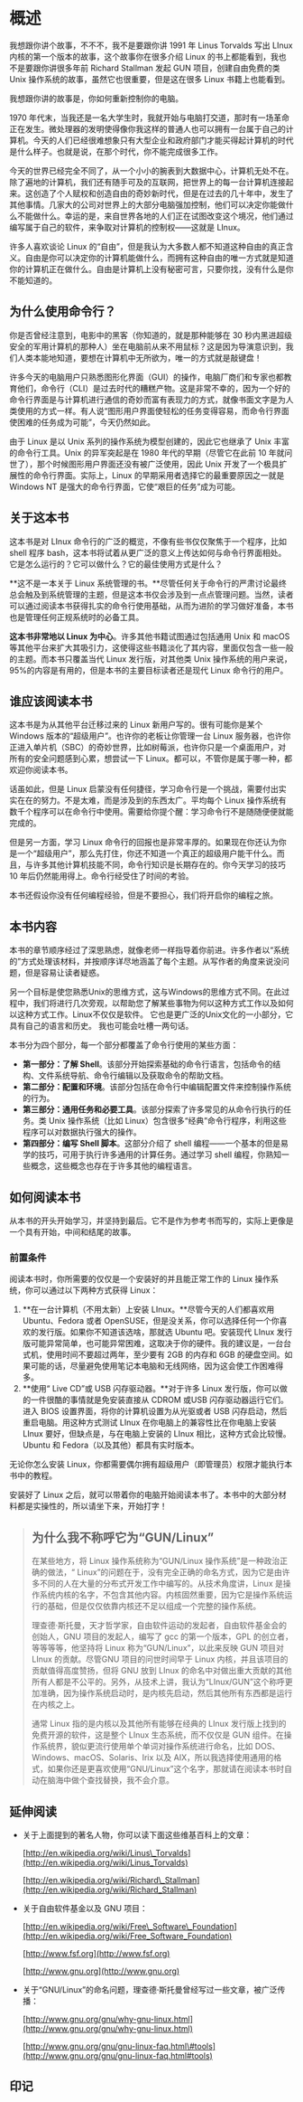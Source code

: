 # 概述

我想跟你讲个故事，不不不，我不是要跟你讲 1991 年 Linus Torvalds 写出 LInux 内核的第一个版本的故事，这个故事你在很多介绍 Linux 的书上都能看到，我也不是要跟你讲很多年前 Richard Stallman 发起 GUN 项目，创建自由免费的类 Unix 操作系统的故事，虽然它也很重要，但是这在很多 Linux 书籍上也能看到。

我想跟你讲的故事是，你如何重新控制你的电脑。

1970 年代末，当我还是一名大学生时，我就开始与电脑打交道，那时有一场革命正在发生。微处理器的发明使得像你我这样的普通人也可以拥有一台属于自己的计算机。今天的人们已经很难想象只有大型企业和政府部门才能买得起计算机的时代是什么样子。也就是说，在那个时代，你不能完成很多工作。

今天的世界已经完全不同了，从一个小小的腕表到大数据中心，计算机无处不在。除了遍地的计算机，我们还有随手可及的互联网，把世界上的每一台计算机连接起来。这创造了个人赋权和创造自由的奇妙新时代，但是在过去的几十年中，发生了其他事情。几家大的公司对世界上的大部分电脑强加控制，他们可以决定你能做什么不能做什么。幸运的是，来自世界各地的人们正在试图改变这个境况，他们通过编写属于自己的软件，来争取对计算机的控制权——这就是 LInux。

许多人喜欢谈论 Linux 的“自由”，但是我认为大多数人都不知道这种自由的真正含义。自由是你可以决定你的计算机能做什么，而拥有这种自由的唯一方式就是知道你的计算机正在做什么。自由是计算机上没有秘密可言，只要你找，没有什么是你不能知道的。

## 为什么使用命令行？

你是否曾经注意到，电影中的黑客（你知道的，就是那种能够在 30 秒内黑进超级安全的军用计算机的那种人）坐在电脑前从来不用鼠标？这是因为导演意识到，我们人类本能地知道，要想在计算机中无所欲为，唯一的方式就是敲键盘！

许多今天的电脑用户只熟悉图形化界面（GUI）的操作，电脑厂商们和专家也都教育他们，命令行（CLI）是过去时代的糟糕产物。这是非常不幸的，因为一个好的命令行界面是与计算机进行通信的奇妙而富有表现力的方式，就像书面文字是为人类使用的方式一样。有人说“图形用户界面使轻松的任务变得容易，而命令行界面使困难的任务成为可能”，今天仍然如此。

由于 Linux 是以 Unix 系列的操作系统为模型创建的，因此它也继承了 Unix 丰富的命令行工具。Unix 的异军突起是在 1980 年代的早期（尽管它在此前 10 年就问世了），那个时候图形用户界面还没有被广泛使用，因此 Unix 开发了一个极具扩展性的命令行界面。实际上，Linux 的早期采用者选择它的最重要原因之一就是 Windows NT 是强大的命令行界面，它使“艰巨的任务”成为可能。

## 关于这本书

这本书是对 LInux 命令行的广泛的概览，不像有些书仅仅聚焦于一个程序，比如 shell 程序 bash，这本书将试着从更广泛的意义上传达如何与命令行界面相处。它是怎么运行的？它可以做什么？它的最佳使用方式是什么？

**这不是一本关于 Linux 系统管理的书。**尽管任何关于命令行的严肃讨论最终总会触及到系统管理的主题，但是这本书仅会涉及到一点点管理问题。当然，读者可以通过阅读本书获得扎实的命令行使用基础，从而为进阶的学习做好准备，本书也是管理任何正规系统时的必备工具。

**这本书非常地以 Linux 为中心**。许多其他书籍试图通过包括通用 Unix 和 macOS 等其他平台来扩大其吸引力，这使得这些书籍淡化了其内容，里面仅包含一些一般的主题。而本书只覆盖当代 Linux 发行版，对其他类 Unix 操作系统的用户来说，95%的内容是有用的，但是本书的主要目标读者还是现代 Linux 命令行的用户。

## 谁应该阅读本书

这本书是为从其他平台迁移过来的 Linux 新用户写的。很有可能你是某个 Windows 版本的“超级用户”。也许你的老板让你管理一台 Linux 服务器，也许你正进入单片机（SBC）的奇妙世界，比如树莓派，也许你只是一个桌面用户，对所有的安全问题感到心累，想尝试一下 Linux。都可以，不管你是属于哪一种，都欢迎你阅读本书。

话虽如此，但是 Linux 启蒙没有任何捷径，学习命令行是一个挑战，需要付出实实在在的努力。不是太难，而是涉及到的东西太广。平均每个 Linux 操作系统有数千个程序可以在命令行中使用。需要给你提个醒：学习命令行不是随随便便就能完成的。

但是另一方面，学习 Linux 命令行的回报也是非常丰厚的。如果现在你还认为你是一个“超级用户”，那么先打住，你还不知道一个真正的超级用户能干什么。而且，与许多其他计算机技能不同，命令行知识是长期存在的。你今天学习的技巧 10 年后仍然能用得上。命令行经受住了时间的考验。

本书还假设你没有任何编程经验，但是不要担心，我们将开启你的编程之旅。

## 本书内容

本书的章节顺序经过了深思熟虑，就像老师一样指导着你前进。许多作者以“系统的”方式处理该材料，并按顺序详尽地涵盖了每个主题。从写作者的角度来说没问题，但是容易让读者疑惑。

另一个目标是使您熟悉Unix的思维方式，这与Windows的思维方式不同。在此过程中，我们将进行几次旁观，以帮助您了解某些事物为何以这种方式工作以及如何以这种方式工作。Linux不仅仅是软件。 它也是更广泛的Unix文化的一小部分，它具有自己的语言和历史。 我也可能会吐槽一两句话。

本书分为四个部分，每一个部分都覆盖了命令行使用的某些方面：

* **第一部分：了解 Shell**。该部分开始探索基础的命令行语言，包括命令的结构、文件系统导航、命令行编辑以及获取命令的帮助文档。
* **第二部分：配置和环境**。该部分包括在命令行中编辑配置文件来控制操作系统的行为。
* **第三部分：通用任务和必要工具**。该部分探索了许多常见的从命令行执行的任务。类 Unix 操作系统（比如 Linux）包含很多“经典”命令行程序，利用这些程序可以对数据执行强大的操作。
* **第四部分：编写 Shell 脚本**。这部分介绍了 shell 编程——一个基本的但是易学的技巧，可用于执行许多通用的计算任务。通过学习 shell 编程，你熟知一些概念，这些概念也存在于许多其他的编程语言。

## 如何阅读本书

从本书的开头开始学习，并坚持到最后。它不是作为参考书而写的，实际上更像是一个具有开始，中间和结尾的故事。

### 前置条件

阅读本书时，你所需要的仅仅是一个安装好的并且能正常工作的 Linux 操作系统，你可以通过以下两种方式获得 Linux：

1. **在一台计算机（不用太新）上安装 LInux。**尽管今天的人们都喜欢用 Ubuntu、Fedora 或者 OpenSUSE，但是没关系，你可以选择任何一个你喜欢的发行版。如果你不知道该选啥，那就选 Ubuntu 吧。安装现代 LInux 发行版可能异常简单，也可能异常困难，这取决于你的硬件。我的建议是，一台台式机，使用时间不要超过两年，至少要有 2GB 的内存和 6GB 的硬盘空间。如果可能的话，尽量避免使用笔记本电脑和无线网络，因为这会使工作困难得多。
2. **使用“ Live CD”或 USB 闪存驱动器。**对于许多 Linux 发行版，你可以做的一件很酷的事情就是免安装直接从 CDROM 或USB 闪存驱动器运行它们。进入 BIOS 设置界面，将你的计算机设置为从光驱或者 USB 闪存启动，然后重启电脑。用这种方式测试 LInux 在你电脑上的兼容性比在你电脑上安装 LInux 要好，但缺点是，与在电脑上安装的 LInux 相比，这种方式会比较慢。Ubuntu 和 Fedora（以及其他）都具有实时版本。

无论你怎么安装 Linux，你都需要偶尔拥有超级用户（即管理员）权限才能执行本书中的教程。

安装好了 Linux 之后，就可以带着你的电脑开始阅读本书了。本书中的大部分材料都是实操性的，所以请坐下来，开始打字！

> ## 为什么我不称呼它为“GUN/Linux”
>
> 在某些地方，将 Linux 操作系统称为“GUN/Linux 操作系统”是一种政治正确的做法，“ Linux”的问题在于，没有完全正确的命名方式，因为它是由许多不同的人在大量的分布式开发工作中编写的。从技术角度讲，Linux 是操作系统内核的名字，不包含其他内容。内核固然重要，因为它是操作系统运行的基础，但是仅仅依靠内核还不足以组成一个完整的操作系统。
>
> 理查德·斯托曼，天才哲学家，自由软件运动的发起者，自由软件基金会的创始人，GNU 项目的发起人，编写了 gcc 的第一个版本，GPL 的创立者，等等等等，他坚持将 Linux 称为“GUN/Linux”，以此来反映 GUN 项目对 LInux 的贡献。尽管GNU 项目的问世时间早于 Linux 内核，并且该项目的贡献值得高度赞扬，但将 GNU 放到 LInux 的命名中对做出重大贡献的其他所有人都是不公平的。另外，从技术上讲，我认为“LInux/GUN”这个称呼更加准确，因为操作系统启动时，是内核先启动，然后其他所有东西都是运行在内核之上。
>
> 通常 Linux 指的是内核以及其他所有能够在经典的 LInux 发行版上找到的免费开源的软件，这是整个 LInux 生态系统，而不仅仅是 GUN 组件。在操作系统界，貌似更流行使用单个单词对操作系统进行命名，比如 DOS、Windows、macOS、Solaris、Irix 以及 AIX，所以我选择使用通用的格式，如果你还是更喜欢使用“GNU/Linux”这个名字，那就请在阅读本书时自动在脑海中做个查找替换，我不会介意。

## 延伸阅读

* 关于上面提到的著名人物，你可以读下面这些维基百科上的文章：

  [http://en.wikipedia.org/wiki/Linus\_Torvalds](http://en.wikipedia.org/wiki/Linus_Torvalds)

  [http://en.wikipedia.org/wiki/Richard\_Stallman](http://en.wikipedia.org/wiki/Richard_Stallman)

* 关于自由软件基金以及 GNU 项目：

  [http://en.wikipedia.org/wiki/Free\_Software\_Foundation](http://en.wikipedia.org/wiki/Free_Software_Foundation)   

  [http://www.fsf.org](http://www.fsf.org)

  [http://www.gnu.org](http://www.gnu.org)

* 关于“GNU/Linux”的命名问题，理查德·斯托曼曾经写过一些文章，被广泛传播：

  [http://www.gnu.org/gnu/why-gnu-linux.html](http://www.gnu.org/gnu/why-gnu-linux.html)

  [http://www.gnu.org/gnu/gnu-linux-faq.html\#tools](http://www.gnu.org/gnu/gnu-linux-faq.html#tools)

## 印记

